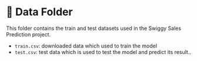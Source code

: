 # 📁 Data Folder

This folder contains the train and test datasets used in the Swiggy Sales Prediction project.

- `train.csv`: downloaded data which used to train the model 
- `test.csv`: test data which is used to test the model and predict its result..



